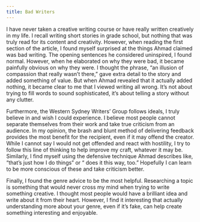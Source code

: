 ```yaml
---
title: Bad Writers
---
```

I have never taken a creative writing course or have really written creatively in my life. I recall writing short stories in grade school, but nothing that was truly read for its content and creativity. However, when reading the first section of the article, I found myself surprised at the things Ahmad claimed was bad writing. The opening sentences he considered uninspired, I found normal. However, when he elaborated on why they were bad, it became painfully obvious on why they were. I thought the phrase, “an illusion of compassion that really wasn’t there,” gave extra detail to the story and added something of value. But when Ahmad revealed that it actually added nothing, it became clear to me that I viewed writing all wrong. It’s not about trying to fill words to sound sophisticated, it’s about telling a story without any clutter.

Furthermore, the Western Sydney Writers’ Group follows ideals, I truly believe in and wish I could experience. I believe most people cannot separate themselves from their work and take true criticism from an audience. In my opinion, the brash and blunt method of delivering feedback provides the most benefit for the recipient, even if it may offend the creator. While I cannot say I would not get offended and react with hostility, I try to follow this line of thinking to help improve my craft, whatever it may be. Similarly, I find myself using the defensive technique Ahmad describes like,  “that’s just how I do things” or “<insert professional> does it this way, too.” Hopefully I can learn to be more conscious of these and take criticism better.

Finally, I found the genre advice to be the most helpful. Researching a topic is something that would never cross my mind when trying to write something creative. I thought most people would have a brilliant idea and write about it from their heart. However, I find it interesting that actually understanding more about your genre, even if it’s fake, can help create something interesting and enjoyable.
